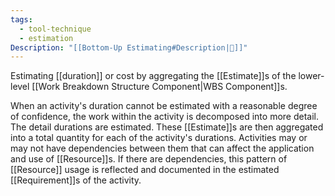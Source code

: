```yaml
---
tags:
  - tool-technique
  - estimation
Description: "[[Bottom-Up Estimating#Description|📝]]"
---
```

Estimating [[duration]] or cost by aggregating the [[Estimate]]s of the lower-level [[Work Breakdown Structure Component|WBS Component]]s.

When an activity's duration cannot be estimated with a reasonable degree of confidence, the work within the activity is decomposed into more detail. The detail durations are estimated. These [[Estimate]]s are then aggregated into a total quantity for each of the activity's durations. Activities may or may not have dependencies between them that can affect the application and use of [[Resource]]s. If there are dependencies, this pattern of [[Resource]] usage is reflected and documented in the estimated [[Requirement]]s of the activity.